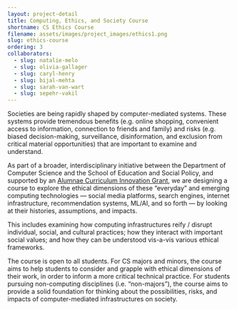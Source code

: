 ```yaml
---
layout: project-detail
title: Computing, Ethics, and Society Course
shortname: CS Ethics Course
filename: assets/images/project_images/ethics1.png
slug: ethics-course
ordering: 3
collaborators:
  - slug: natalie-melo
  - slug: olivia-gallager
  - slug: caryl-henry
  - slug: bijal-mehta
  - slug: sarah-van-wart
  - slug: sepehr-vakil
---
```



Societies are being rapidly shaped by computer-mediated systems. These systems provide tremendous benefits (e.g. online shopping, convenient access to information, connection to friends and family) and risks (e.g. biased decision-making, surveillance, disinformation, and exclusion from critical material opportunities) that are important to examine and understand.

As part of a broader, interdisciplinary initiative between the Department of Computer Science and the School of Education and Social Policy, and supported by an <a href="https://www.northwestern.edu/provost/faculty-honors/alumnae-curriculum-award/" target="_blank">Alumnae Curriculum Innovation Grant</a>, we are designing a course to explore the ethical dimensions of these “everyday” and emerging computing technologies — social media platforms, search engines, internet infrastructure, recommendation systems, ML/AI, and so forth — by looking at their histories, assumptions, and impacts. 

This includes examining how computing infrastructures reify / disrupt individual, social, and cultural practices; how they interact with important social values; and how they can be understood vis-a-vis various ethical frameworks.

The course is open to all students. For CS majors and minors, the course aims to help students to consider and grapple with ethical dimensions of their work, in order to inform a more critical technical practice. For students pursuing non-computing disciplines (i.e. “non-majors”), the course aims to provide a solid foundation for thinking about the possibilities, risks, and impacts of computer-mediated infrastructures on society. 

